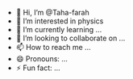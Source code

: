 - 👋 Hi, I’m @Taha-farah
- 👀 I’m interested in physics 
- 🌱 I’m currently learning ...
- 💞️ I’m looking to collaborate on ...
- 📫 How to reach me ...
- 😄 Pronouns: ...
- ⚡ Fun fact: ...

<!---
Taha-farah/Taha-farah is a ✨ special ✨ repository because its `README.md` (this file) appears on your GitHub profile.
You can click the Preview link to take a look at your changes.
--->
